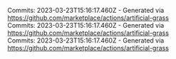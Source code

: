Commits: 2023-03-23T15:16:17.460Z - Generated via https://github.com/marketplace/actions/artificial-grass
<br>
Commits: 2023-03-23T15:16:17.460Z - Generated via https://github.com/marketplace/actions/artificial-grass
<br>
Commits: 2023-03-23T15:16:17.460Z - Generated via https://github.com/marketplace/actions/artificial-grass
<br>
